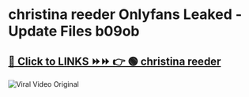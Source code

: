 
 # christina reeder Onlyfans Leaked - Update Files b09ob

## <h2><a href="https://clipsfans.com/christina_reeder&ref=git">🔗 Click to LINKS ⏩⏩ 👉 🟢 christina reeder </a></h2>

<a href="https://clipsfans.com/christina_reeder&ref=git" rel="nofollow" data-target="animated-image.originalLink"><img src="https://i.ibb.co.com/xMMVF88/686577567.gif" alt="Viral Video Original" style="max-width: 100%; display: inline-block;" data-target="animated-image.originalImage"></a>

